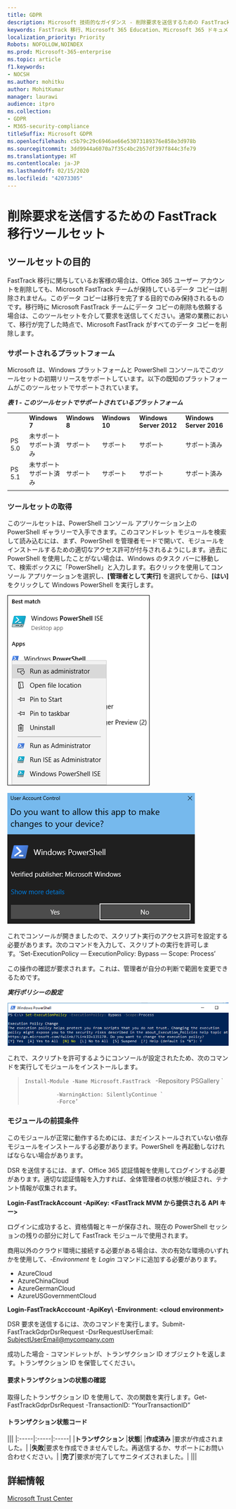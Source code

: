 ```yaml
---
title: GDPR
description: Microsoft 技術的なガイダンス - 削除要求を送信するための FastTrack 移行ツールセット
keywords: FastTrack 移行、Microsoft 365 Education、Microsoft 365 ドキュメント、GDPR
localization_priority: Priority
Robots: NOFOLLOW,NOINDEX
ms.prod: Microsoft-365-enterprise
ms.topic: article
f1.keywords:
- NOCSH
ms.author: mohitku
author: MohitKumar
manager: laurawi
audience: itpro
ms.collection:
- GDPR
- M365-security-compliance
titleSuffix: Microsoft GDPR
ms.openlocfilehash: c5b79c29c6946ae66e53073189376e858e3d978b
ms.sourcegitcommit: 3dd9944a6070a7f35c4bc2b57df397f844c3fe79
ms.translationtype: HT
ms.contentlocale: ja-JP
ms.lasthandoff: 02/15/2020
ms.locfileid: "42073305"
---
```

# <a name="fasttrack-migration-toolset-for-submitting-delete-request"></a>削除要求を送信するための FastTrack 移行ツールセット

## <a name="toolset-purpose"></a>ツールセットの目的

FastTrack 移行に関与しているお客様の場合は、Office 365 ユーザー アカウントを削除しても、Microsoft FastTrack チームが保持しているデータ コピーは削除されません。このデータ コピーは移行を完了する目的でのみ保持されるものです。移行時に Microsoft FastTrack チームにデータ コピーの削除も依頼する場合は、このツールセットを介して要求を送信してください。通常の業務において、移行が完了した時点で、Microsoft FastTrack がすべてのデータ コピーを削除します。

### <a name="supported-platforms"></a>サポートされるプラットフォーム
Microsoft は、Windows プラットフォームと PowerShell コンソールでこのツールセットの初期リリースをサポートしています。以下の既知のプラットフォームがこのツールセットでサポートされています。
 
***表 1 - このツールセットでサポートされているプラットフォーム***
 
<!--start table here HEADER -->
 
|||||||
|:-----|:-----|:-----|:-----|:-----|:-----|
| |**Windows 7**|**Windows 8**|**Windows 10**|**Windows Server 2012**|**Windows Server 2016**|
|PS 5.0|未サポート<br/>サポート済み|サポート|サポート|サポート|サポート済み|
|PS 5.1|未サポート<br/>サポート済み|サポート|サポート|サポート|サポート済み|
|||
 
<!-- end of table -->

### <a name="obtaining-the-toolset"></a>ツールセットの取得

このツールセットは、PowerShell コンソール アプリケーション上の PowerShell ギャラリーで入手できます。このコマンドレット モジュールを検索して読み込むには、まず、PowerShell を管理者モードで開いて、モジュールをインストールするための適切なアクセス許可が付与されるようにします。過去に PowerShell を使用したことがない場合は、Windows のタスク バーに移動して、検索ボックスに「PowerShell」と入力します。右クリックを使用してコンソール アプリケーションを選択し、**[管理者として実行]** を選択してから、**[はい]** をクリックして Windows PowerShell を実行します。

![PowerShell - 管理者として実行](../media/fasttrack-powershell_image.png)

![PowerShell - アプリケーションに変更を許可する](../media/fasttrack-run-powershell_image.png)

これでコンソールが開きましたので、スクリプト実行のアクセス許可を設定する必要があります。次のコマンドを入力して、スクリプトの実行を許可します。‘Set-ExecutionPolicy — ExecutionPolicy: Bypass — Scope: Process’

この操作の確認が要求されます。これは、管理者が自分の判断で範囲を変更できるためです。

***実行ポリシーの設定***

![PowerShell での実行ポリシー変更の設定](../media/powershell-set-execution-policy_image.png)

これで、スクリプトを許可するようにコンソールが設定されたため、次のコマンドを実行してモジュールをインストールします。

>`Install-Module -Name Microsoft.FastTrack ` -Repository PSGallery `
>        
>               -WarningAction: SilentlyContinue `
>               -Force’

### <a name="prerequisites-for-module"></a>モジュールの前提条件
このモジュールが正常に動作するためには、まだインストールされていない依存モジュールをインストールする必要があります。PowerShell を再起動しなければならない場合があります。  

DSR を送信するには、まず、Office 365 認証情報を使用してログインする必要があります。適切な認証情報を入力すれば、全体管理者の状態が検証され、テナント情報が収集されます。 

**Login-FastTrackAccount -ApiKey: \<FastTrack MVM から提供される API キー\>**

ログインに成功すると、資格情報とキーが保存され、現在の PowerShell セッションの残りの部分に対して FastTrack モジュールで使用されます。

商用以外のクラウド環境に接続する必要がある場合は、次の有効な環境のいずれかを使用して、*-Environment* を *Login* コマンドに追加する必要があります。
- AzureCloud
- AzureChinaCloud
- AzureGermanCloud
- AzureUSGovernmentCloud

**Login-FastTrackAcccount -ApiKey\ <API Key provided by FastTrack MVM> -Environment: <cloud environment\>**

DSR 要求を送信するには、次のコマンドを実行します。Submit-FastTrackGdprDsrRequest -DsrRequestUserEmail: SubjectUserEmail@mycompany.com

成功した場合 - コマンドレットが、トランザクション ID オブジェクトを返します。トランザクション ID を保管してください。


#### <a name="checking-the-status-of-a-request-transaction"></a>要求トランザクションの状態の確認

取得したトランザクション ID を使用して、次の関数を実行します。Get-FastTrackGdprDsrRequest -TransactionID: “YourTransactionID”

#### <a name="transaction-status-codes"></a>トランザクション状態コード
<!--start table here no header -->

|||
|:-----|:-----|:-----|
|**トランザクション** |**状態**|
|**作成済み** |要求が作成されました。|
|**失敗**|要求を作成できませんでした。再送信するか、サポートにお問い合わせください。|
|**完了**|要求が完了してサニタイズされました。|
|||

<!-- end of table -->

<!-- original version: **Created**  Request has been created<br/>**Failed** Request failed to create, please resubmit, or contact support<br/>**Completed** Request has been completed and sanitized -->


## <a name="learn-more"></a>詳細情報
[Microsoft Trust Center](https://www.microsoft.com/TrustCenter/Privacy/gdpr/default.aspx)
